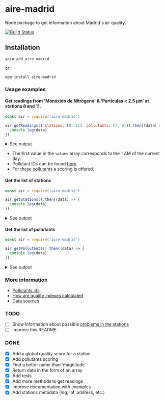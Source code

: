 # aire-madrid

Node package to get information about Madrid's air quality.

[![Build Status](https://travis-ci.com/javierarce/aire-madrid.svg?branch=main)](https://travis-ci.com/javierarce/aire-madrid)

## Installation

`yarn add aire-madrid`

or

`npm install aire-madrid`

### Usage examples

#### Get readings from 'Monóxido de Nitrógeno' & 'Partículas < 2.5 µm' at stations 8 and 11.

```js
const air = require('aire-madrid')

air.getReadings({ stations: [8, 11], pollutants: [7, 9]}).then((data) => {
  console.log(data)
})
```
<details>
  <summary>See output</summary>
  
```js
[{
    id: '8',
    name: 'Escuelas Aguirre',
    address: 'Entre C/ Alcalá y C/ O\x92 Donell ',
    lng: '-3.6823158',
    lat: '40.4215533',
    pollutants: [{
      id: '7',
      name: 'Monóxido de Nitrógeno',
      values: [ 22, 11, 4, 2, 2, 2, 3, 5, 10, 10, 7, 
                4, 3, 3, 3,  2, 2, 3, 3, 4, 4, 9 ]
    }, {
      id: '9',
      name: 'Partículas < 2.5 µm',
      scoring: [
        { value: 5, name: 'muy bien', range: [ 0, 10 ] },
        { value: 4, name: 'bien', range: [ 11, 20 ] },
        { value: 3, name: 'regular', range: [ 21, 25 ] },
        { value: 2, name: 'mal', range: [ 26, 50 ] },
        { value: 1, name: 'muy mal', range: [ 51, 800 ] }
      ],
      values: [ 14, 14, 11, 5, 6, 9, 7, 5, 10, 12, 15, 11, 
                11, 11, 8, 12, 13, 19, 17, 17, 25, 30 ],
      quality: { scoring: { name: 'mal', value: 2 }, lastValue: 30, time: 22 }
    }],
    qualityIndex: 2
  }, {
  …
```
</details>

- The first value in the `values` array corresponds to the 1 AM of the current day.
- Pollutant IDs can be found [here](/javierarce/aire-madrid/wiki/pollutants).
- For [these pollutants](/javierarce/aire-madrid/wiki/how-are-quality-indexes-calculated) a scoring is offered.

#### Get the list of stations

```js
const air = require('aire-madrid')

air.getStations().then((data) => {
  console.log(data)
})
```
<details>
  <summary>See output</summary>
```js
[
  {
    id: '4',
    name: 'Pza. de España',
    address: 'Plaza de España',
    lng: '-3.7122567',
    lat: '40.4238823'
  },
  {
    id: '8',
    name: 'Escuelas Aguirre',
    address: 'Entre C/ Alcalá y C/ O\x92 Donell ',
    lng: '-3.6823158',
    lat: '40.4215533'
  },
  …
```
</details>

#### Get the list of pollutants

```js
const air = require('aire-madrid')

air.getPollutants().then((data) => {
  console.log(data)
})
```

<details>
  <summary>See output</summary>
```js
[
  {
    id: '1',
    name: 'Dióxido de Azufre',
    scoring: [
      { value: 5, name: 'muy bien', range: [ 0, 100 ] },
      { value: 4, name: 'bien', range: [ 101, 200 ] },
      { value: 3, name: 'regular', range: [ 201, 350 ] },
      { value: 2, name: 'mal', range: [ 351, 500 ] },
      { value: 1, name: 'muy mal', range: [ 501, 1250 ] }
    ]
  },
  { id: '6', name: 'Monóxido de Carbono' },
  { id: '7', name: 'Monóxido de Nitrógeno' },
  …
]
```
</details>

### More information

- [Pollutants ids](/javierarce/aire-madrid/wiki/pollutants)
- [How are quality indexes calculated](/javierarce/aire-madrid/wiki/how-are-quality-indexes-calculated)
- [Data sources](/javierarce/aire-madrid/wiki/data-sources)

### TODO

- [ ] Show information about possible [problems in the stations](https://twitter.com/airedemadrid/status/1364142646382452736)
- [ ] Improve this README.

### DONE

- [x] Add a global quality score for a station
- [x] Add pollutants scoring
- [x] Find a better name than 'magnitude'
- [x] Return data in the form of an array
- [x] Add tests
- [x] Add more methods to get readings
- [x] Improve documentation with examples
- [x] Add stations metadata (lng, lat, address, etc.)
